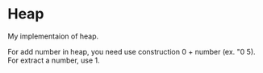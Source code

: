 # Heap

My implementaion of heap.

For add number in heap, you need use construction 0 + number (ex. "0 5).
For extract a number, use 1.
